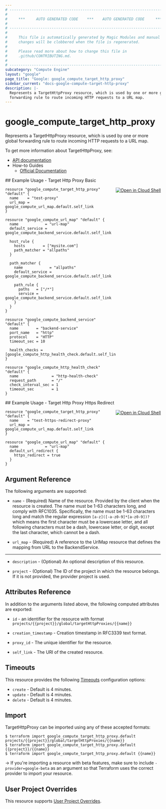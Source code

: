 ```yaml
---
# ----------------------------------------------------------------------------
#
#     ***     AUTO GENERATED CODE    ***    AUTO GENERATED CODE     ***
#
# ----------------------------------------------------------------------------
#
#     This file is automatically generated by Magic Modules and manual
#     changes will be clobbered when the file is regenerated.
#
#     Please read more about how to change this file in
#     .github/CONTRIBUTING.md.
#
# ----------------------------------------------------------------------------
subcategory: "Compute Engine"
layout: "google"
page_title: "Google: google_compute_target_http_proxy"
sidebar_current: "docs-google-compute-target-http-proxy"
description: |-
  Represents a TargetHttpProxy resource, which is used by one or more global
  forwarding rule to route incoming HTTP requests to a URL map.
---
```


# google\_compute\_target\_http\_proxy

Represents a TargetHttpProxy resource, which is used by one or more global
forwarding rule to route incoming HTTP requests to a URL map.


To get more information about TargetHttpProxy, see:

* [API documentation](https://cloud.google.com/compute/docs/reference/v1/targetHttpProxies)
* How-to Guides
    * [Official Documentation](https://cloud.google.com/compute/docs/load-balancing/http/target-proxies)

<div class = "oics-button" style="float: right; margin: 0 0 -15px">
  <a href="https://console.cloud.google.com/cloudshell/open?cloudshell_git_repo=https%3A%2F%2Fgithub.com%2Fterraform-google-modules%2Fdocs-examples.git&cloudshell_working_dir=target_http_proxy_basic&cloudshell_image=gcr.io%2Fgraphite-cloud-shell-images%2Fterraform%3Alatest&open_in_editor=main.tf&cloudshell_print=.%2Fmotd&cloudshell_tutorial=.%2Ftutorial.md" target="_blank">
    <img alt="Open in Cloud Shell" src="//gstatic.com/cloudssh/images/open-btn.svg" style="max-height: 44px; margin: 32px auto; max-width: 100%;">
  </a>
</div>
## Example Usage - Target Http Proxy Basic


```hcl
resource "google_compute_target_http_proxy" "default" {
  name    = "test-proxy"
  url_map = google_compute_url_map.default.self_link
}

resource "google_compute_url_map" "default" {
  name            = "url-map"
  default_service = google_compute_backend_service.default.self_link

  host_rule {
    hosts        = ["mysite.com"]
    path_matcher = "allpaths"
  }

  path_matcher {
    name            = "allpaths"
    default_service = google_compute_backend_service.default.self_link

    path_rule {
      paths   = ["/*"]
      service = google_compute_backend_service.default.self_link
    }
  }
}

resource "google_compute_backend_service" "default" {
  name        = "backend-service"
  port_name   = "http"
  protocol    = "HTTP"
  timeout_sec = 10

  health_checks = [google_compute_http_health_check.default.self_link]
}

resource "google_compute_http_health_check" "default" {
  name               = "http-health-check"
  request_path       = "/"
  check_interval_sec = 1
  timeout_sec        = 1
}
```
<div class = "oics-button" style="float: right; margin: 0 0 -15px">
  <a href="https://console.cloud.google.com/cloudshell/open?cloudshell_git_repo=https%3A%2F%2Fgithub.com%2Fterraform-google-modules%2Fdocs-examples.git&cloudshell_working_dir=target_http_proxy_https_redirect&cloudshell_image=gcr.io%2Fgraphite-cloud-shell-images%2Fterraform%3Alatest&open_in_editor=main.tf&cloudshell_print=.%2Fmotd&cloudshell_tutorial=.%2Ftutorial.md" target="_blank">
    <img alt="Open in Cloud Shell" src="//gstatic.com/cloudssh/images/open-btn.svg" style="max-height: 44px; margin: 32px auto; max-width: 100%;">
  </a>
</div>
## Example Usage - Target Http Proxy Https Redirect


```hcl
resource "google_compute_target_http_proxy" "default" {
  name    = "test-https-redirect-proxy"
  url_map = google_compute_url_map.default.self_link
}

resource "google_compute_url_map" "default" {
  name            = "url-map"
  default_url_redirect {
    https_redirect = true
  }
}
```

## Argument Reference

The following arguments are supported:


* `name` -
  (Required)
  Name of the resource. Provided by the client when the resource is
  created. The name must be 1-63 characters long, and comply with
  RFC1035. Specifically, the name must be 1-63 characters long and match
  the regular expression `[a-z]([-a-z0-9]*[a-z0-9])?` which means the
  first character must be a lowercase letter, and all following
  characters must be a dash, lowercase letter, or digit, except the last
  character, which cannot be a dash.

* `url_map` -
  (Required)
  A reference to the UrlMap resource that defines the mapping from URL
  to the BackendService.


- - -


* `description` -
  (Optional)
  An optional description of this resource.

* `project` - (Optional) The ID of the project in which the resource belongs.
    If it is not provided, the provider project is used.


## Attributes Reference

In addition to the arguments listed above, the following computed attributes are exported:

* `id` - an identifier for the resource with format `projects/{{project}}/global/targetHttpProxies/{{name}}`

* `creation_timestamp` -
  Creation timestamp in RFC3339 text format.

* `proxy_id` -
  The unique identifier for the resource.
* `self_link` - The URI of the created resource.


## Timeouts

This resource provides the following
[Timeouts](/docs/configuration/resources.html#timeouts) configuration options:

- `create` - Default is 4 minutes.
- `update` - Default is 4 minutes.
- `delete` - Default is 4 minutes.

## Import

TargetHttpProxy can be imported using any of these accepted formats:

```
$ terraform import google_compute_target_http_proxy.default projects/{{project}}/global/targetHttpProxies/{{name}}
$ terraform import google_compute_target_http_proxy.default {{project}}/{{name}}
$ terraform import google_compute_target_http_proxy.default {{name}}
```

-> If you're importing a resource with beta features, make sure to include `-provider=google-beta`
as an argument so that Terraform uses the correct provider to import your resource.

## User Project Overrides

This resource supports [User Project Overrides](https://www.terraform.io/docs/providers/google/guides/provider_reference.html#user_project_override).
